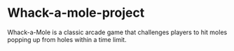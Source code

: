 # Whack-a-mole-project
Whack-a-Mole is a classic arcade game that challenges players to hit moles popping up from holes within a time limit.
